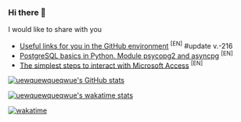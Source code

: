 ### Hi there 👋

I would like to share with you

<!-- BLOG-POST-LIST:START -->
- [Useful links for you in the GitHub environment](https://github.com/uewquewqueqwue/uew-UsefulGitHub) <sup>[EN]</sup> #update v.-216
- [PostgreSQL basics in Python. Module psycopg2 and asyncpg](https://github.com/uewquewqueqwue/Basics-PostgreSQL-in-python) <sup>[EN]</sup>
- [The simplest steps to interact with Microsoft Access](https://github.com/uewquewqueqwue/Basics-MS-Access-in-python) <sup>[EN]</sup>
<!-- BLOG-POST-LIST:END -->


[![uewquewqueqwue's GitHub stats](https://github-readme-stats.vercel.app/api?username=uewquewqueqwue&show_icons=true&theme=tokyonight)](https://github.com/uewquewqueqwue)

[![uewquewqueqwue's wakatime stats](https://github-readme-stats.vercel.app/api/wakatime?username=uewquewqueqwue&theme=radical)](https://wakatime.com/@uewquewqueqwue)

[![wakatime](https://wakatime.com/badge/user/2f88db43-516d-4931-a917-0bf58e5fe0b8.svg)](https://wakatime.com/@2f88db43-516d-4931-a917-0bf58e5fe0b8)
